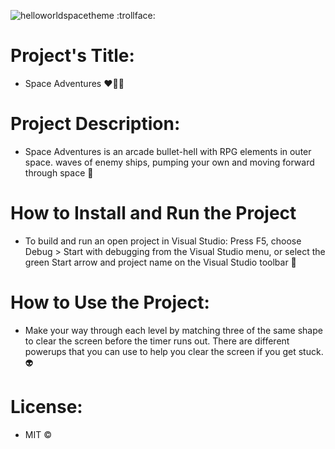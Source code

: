 ![helloworldspacetheme](https://github.com/ShuaibFakir/TestWebsite/assets/102185288/fd162575-b148-4edd-a183-2fe4e1bed0e6)
:trollface:
# Project's Title:
+ Space Adventures ❤️‍🔥🔭

# Project Description:
+ Space Adventures is an arcade bullet-hell with RPG elements in outer space. waves of enemy ships, pumping your own and moving forward through space 👾

# How to Install and Run the Project
+ To build and run an open project in Visual Studio: Press F5, choose Debug > Start with debugging from the Visual Studio menu, or select the green Start arrow and project name on the Visual Studio toolbar 🤖

# How to Use the Project:
+ Make your way through each level by matching three of the same shape to clear the screen before the timer runs out. There are different powerups that you can use to help you clear the screen if you get stuck. 👽

# License:
+ MIT ©️ 

